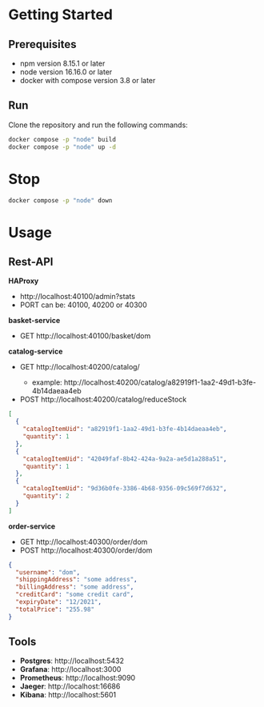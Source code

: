 # Getting Started
## Prerequisites
* npm version 8.15.1 or later
* node version 16.16.0 or later
* docker with compose version 3.8 or later

## Run
Clone the repository and run the following commands:
```bash
docker compose -p "node" build
docker compose -p "node" up -d
```

# Stop
```bash
docker compose -p "node" down
```

# Usage
## Rest-API
**HAProxy**
* http://localhost:40100/admin?stats
* PORT can be: 40100, 40200 or 40300

**basket-service**

* GET http://localhost:40100/basket/dom

**catalog-service**

* GET http://localhost:40200/catalog/<uuid>
  * example: http://localhost:40200/catalog/a82919f1-1aa2-49d1-b3fe-4b14daeaa4eb
* POST http://localhost:40200/catalog/reduceStock
```json
[
  {
    "catalogItemUid": "a82919f1-1aa2-49d1-b3fe-4b14daeaa4eb",
    "quantity": 1
  },
  {
    "catalogItemUid": "42049faf-8b42-424a-9a2a-ae5d1a288a51",
    "quantity": 1
  },
  {
    "catalogItemUid": "9d36b0fe-3386-4b68-9356-09c569f7d632",
    "quantity": 2
  }
]
```

**order-service**

* GET http://localhost:40300/order/dom
* POST http://localhost:40300/order/dom
```json
{
  "username": "dom",
  "shippingAddress": "some address",
  "billingAddress": "some address",
  "creditCard": "some credit card",
  "expiryDate": "12/2021",
  "totalPrice": "255.98"
}
```

## Tools
* **Postgres**: http://localhost:5432
* **Grafana**: http://localhost:3000
* **Prometheus**: http://localhost:9090
* **Jaeger**: http://localhost:16686
* **Kibana**: http://localhost:5601
